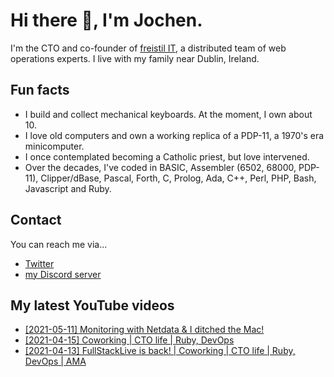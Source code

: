 # Hi there 👋, I'm Jochen.

I'm the CTO and co-founder of [freistil IT](https://www.freistil.it), a distributed team of web operations experts. I live with my family near Dublin, Ireland.

## Fun facts

- I build and collect mechanical keyboards. At the moment, I own about 10.
- I love old computers and own a working replica of a PDP-11, a 1970's era minicomputer.
- I once contemplated becoming a Catholic priest, but love intervened.
- Over the decades, I've coded in BASIC, Assembler (6502, 68000, PDP-11), Clipper/dBase, Pascal, Forth, C, Prolog, Ada, C++, Perl, PHP, Bash, Javascript and Ruby.

## Contact

You can reach me via...

- [Twitter](https://www.twitter.com/geewiz)
- [my Discord server](https://discord.gg/9BXevPr)

## My latest YouTube videos

<!-- YOUTUBE:START -->
- [[2021-05-11] Monitoring with Netdata & I ditched the Mac!](https://www.youtube.com/watch?v=nDLxd3knHbg)
- [[2021-04-15] Coworking | CTO life | Ruby, DevOps](https://www.youtube.com/watch?v=zxBgJy_8HWg)
- [[2021-04-13] FullStackLive is back! | Coworking | CTO life | Ruby, DevOps | AMA](https://www.youtube.com/watch?v=hdT_oWSdxB4)
<!-- YOUTUBE:END -->
